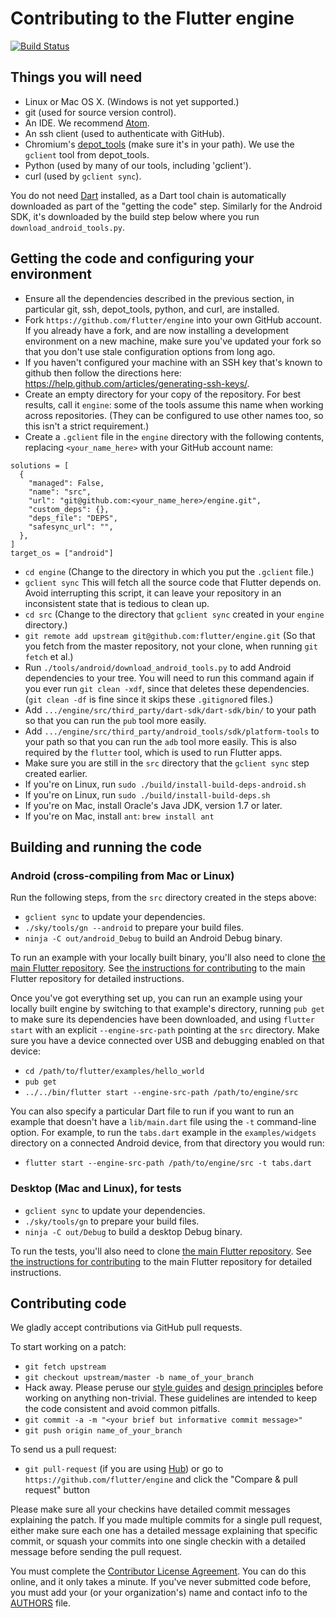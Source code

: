 Contributing to the Flutter engine
==================================

[![Build Status](https://travis-ci.org/flutter/engine.svg)](https://travis-ci.org/flutter/engine)

Things you will need
--------------------

 * Linux or Mac OS X. (Windows is not yet supported.)
 * git (used for source version control).
 * An IDE. We recommend [Atom](https://github.com/flutter/engine/wiki/Using-Atom-with-Flutter).
 * An ssh client (used to authenticate with GitHub).
 * Chromium's [depot_tools](http://www.chromium.org/developers/how-tos/install-depot-tools) (make sure it's in your path). We use the `gclient` tool from depot_tools.
 * Python (used by many of our tools, including 'gclient').
 * curl (used by `gclient sync`).

You do not need [Dart](https://www.dartlang.org/downloads/linux.html) installed, as a Dart tool chain is automatically downloaded as part of the "getting the code" step. Similarly for the Android SDK, it's downloaded by the build step below where you run `download_android_tools.py`.

Getting the code and configuring your environment
-------------------------------------------------

 * Ensure all the dependencies described in the previous section, in particular git, ssh, depot_tools, python, and curl, are installed.
 * Fork `https://github.com/flutter/engine` into your own GitHub account. If you already have a fork, and are now installing a development environment on a new machine, make sure you've updated your fork so that you don't use stale configuration options from long ago.
 * If you haven't configured your machine with an SSH key that's known to github then
   follow the directions here: https://help.github.com/articles/generating-ssh-keys/.
 * Create an empty directory for your copy of the repository. For best results, call it `engine`: some of the tools assume this name when working across repositories. (They can be configured to use other names too, so this isn't a strict requirement.)
 * Create a `.gclient` file in the `engine` directory with the following contents, replacing
   `<your_name_here>` with your GitHub account name:

```
solutions = [
  {
    "managed": False,
    "name": "src",
    "url": "git@github.com:<your_name_here>/engine.git",
    "custom_deps": {},
    "deps_file": "DEPS",
    "safesync_url": "",
  },
]
target_os = ["android"]
```

 * `cd engine` (Change to the directory in which you put the `.gclient` file.)
 * `gclient sync` This will fetch all the source code that Flutter depends on. Avoid interrupting this script, it can leave your repository in an inconsistent state that is tedious to clean up.
 * `cd src` (Change to the directory that `gclient sync` created in your `engine` directory.)
 * `git remote add upstream git@github.com:flutter/engine.git` (So that you fetch from the master repository, not your clone, when running `git fetch` et al.)
 * Run `./tools/android/download_android_tools.py` to add Android dependencies to your tree. You will need to run this command again if you ever run `git clean -xdf`, since that deletes these dependencies. (`git clean -df` is fine since it skips these `.gitignore`d files.)
 * Add `.../engine/src/third_party/dart-sdk/dart-sdk/bin/` to your path so that you can run the `pub` tool more easily.
 * Add `.../engine/src/third_party/android_tools/sdk/platform-tools` to your path so that you can run the `adb` tool more easily. This is also required by the `flutter` tool, which is used to run Flutter apps.
 * Make sure you are still in the `src` directory that the `gclient sync` step created earlier.
 * If you're on Linux, run `sudo ./build/install-build-deps-android.sh` 
 * If you're on Linux, run `sudo ./build/install-build-deps.sh` 
 * If you're on Mac, install Oracle's Java JDK, version 1.7 or later.
 * If you're on Mac, install `ant`: `brew install ant` 

Building and running the code
-----------------------------

### Android (cross-compiling from Mac or Linux)

Run the following steps, from the `src` directory created in the steps above:

 * `gclient sync` to update your dependencies.
 * `./sky/tools/gn --android` to prepare your build files.
 * `ninja -C out/android_Debug` to build an Android Debug binary.

To run an example with your locally built binary, you'll also need to clone
[the main Flutter repository](https://github.com/flutter/flutter). See
[the instructions for contributing](https://github.com/flutter/engine/blob/master/CONTRIBUTING.md)
to the main Flutter repository for detailed instructions.

Once you've got everything set up, you can run an example using your locally
built engine by switching to that example's directory, running `pub get` to make
sure its dependencies have been downloaded, and using `flutter start` with an
explicit `--engine-src-path` pointing at the `src` directory. Make sure you have
a device connected over USB and debugging enabled on that device:

 * `cd /path/to/flutter/examples/hello_world`
 * `pub get`
 * `../../bin/flutter start --engine-src-path /path/to/engine/src`

You can also specify a particular Dart file to run if you want to run an example
that doesn't have a `lib/main.dart` file using the `-t` command-line option. For
example, to run the `tabs.dart` example in the `examples/widgets` directory on a
connected Android device, from that directory you would run:

 * `flutter start --engine-src-path /path/to/engine/src -t tabs.dart`

### Desktop (Mac and Linux), for tests

 * `gclient sync` to update your dependencies.
 * `./sky/tools/gn` to prepare your build files.
 * `ninja -C out/Debug` to build a desktop Debug binary.

To run the tests, you'll also need to clone [the main Flutter repository](https://github.com/flutter/flutter).
See [the instructions for contributing](https://github.com/flutter/flutter/blob/master/CONTRIBUTING.md)
to the main Flutter repository for detailed instructions.

Contributing code
-----------------

We gladly accept contributions via GitHub pull requests.

To start working on a patch:

 * `git fetch upstream`
 * `git checkout upstream/master -b name_of_your_branch`
 * Hack away. Please peruse our [style guides](sky/specs/style-guide.md) and [design
   principles](sky/specs/design.md) before working on anything non-trivial. These
   guidelines are intended to keep the code consistent and avoid common pitfalls.
 * `git commit -a -m "<your brief but informative commit message>"`
 * `git push origin name_of_your_branch`

To send us a pull request:

 * `git pull-request` (if you are using [Hub](http://github.com/github/hub/)) or
   go to `https://github.com/flutter/engine` and click the
   "Compare & pull request" button

Please make sure all your checkins have detailed commit messages explaining the patch.
If you made multiple commits for a single pull request, either make sure each one has a detailed
message explaining that specific commit, or squash your commits into one single checkin with a
detailed message before sending the pull request.

You must complete the
[Contributor License Agreement](https://cla.developers.google.com/clas).
You can do this online, and it only takes a minute.
If you've never submitted code before, you must add your (or your
organization's) name and contact info to the [AUTHORS](AUTHORS) file.
